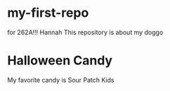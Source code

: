 # my-first-repo
for 262A!!!
Hannah
This repository is about my doggo

# Halloween Candy
My favorite candy is Sour Patch Kids
